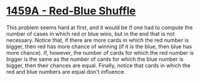 # [1459A - Red-Blue Shuffle](https://codeforces.com/problemset/problem/1459/A)

This problem seems hard at first, and it would be if one had to compute the number of cases in which red or blue wins, but in the end that is not necessary. Notice that, if there are more cards in which the red number is bigger, then red has more chance of winning (if it is the blue, then blue has more chance). If, however, the number of cards for which the red number is bigger is the same as the number of cards for which the blue number is bigger, then their chances are equal. Finally, notice that cards in which the red and blue numbers are equal don't influence.

